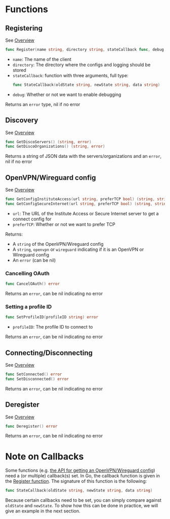 # Functions
## Registering
See [Overview](../overview/registering.html)
```go
func Register(name string, directory string, stateCallback func, debug bool) error
```
- `name`: The name of the client
- `directory`: The directory where the configs and logging should be stored
- `stateCallback`: function with three arguments, full type:
  ```go
  func StateCallback(oldState string, newState string, data string)
  ```
- `debug`: Whether or not we want to enable debugging

Returns an `error` type, nil if no error

## Discovery
See [Overview](../overview/discovery.html)
```go
func GetDiscoServers() (string, error)
func GetDiscoOrganizations() (string, error)
```

Returns a string of JSON data with the servers/organizations and an `error`, nil if no error

## OpenVPN/Wireguard config
See [Overview](../overview/getconfig.html)
```go
func GetConfigInstituteAccess(url string, preferTCP bool) (string, string, error)
func GetConfigSecureInternet(url string, preferTCP bool) (string, string, error)
```
- `url`: The URL of the Institute Access or Secure Internet server to get a connect config for
- `preferTCP`: Whether or not we want to prefer TCP

Returns:
- A `string` of the OpenVPN/Wireguard config
- A `string`, `openvpn` or `wireguard` indicating if it is an OpenVPN or Wireguard config
- An `error` (can be nil)

### Cancelling OAuth
```go
func CancelOAuth() error
```
Returns an `error`, can be nil indicating no error

### Setting a profile ID
```go
func SetProfileID(profileID string) error
```
- `profileID`: The profile ID to connect to

Returns an `error`, can be nil indicating no error

## Connecting/Disconnecting
See [Overview](../overview/connecting.html)
```go
func SetConnected() error
func SetDisconnected() error
```

Returns an `error`, can be nil indicating no error

## Deregister
See [Overview](../overview/deregistering.html)
```go
func Deregister() error
```

Returns an `error`, can be nil indicating no error

# Note on Callbacks
Some functions (e.g. [the API for getting an OpenVPN/Wireguard config](http://localhost:3000/api/overview/getconfig.html)) need a (or multiple) callback(s) set. In Go, the callback function is given in the [Register function](#registering). The signature of this function is the following:
```go
func StateCallback(oldState string, newState string, data string)
```
Because certain callbacks need to be set, you can simply compare against `oldState` and `newState`. To show how this can be done in practice, we will give an example in the next section.
